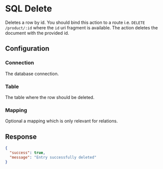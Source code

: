 
# SQL Delete

Deletes a row by id. You should bind this action to a route i.e. `DELETE /product/:id` where the `id` uri fragment
is available. The action deletes the document with the provided id.

## Configuration

### Connection

The database connection.

### Table

The table where the row should be deleted.

### Mapping

Optional a mapping which is only relevant for relations.

## Response

```json
{
  "success": true,
  "message": "Entry successfully deleted"
}
```

